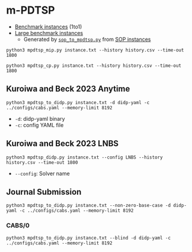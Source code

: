 # m-PDTSP

- [Benchmark instances](http://hhperez.webs.ull.es/PDsite/#Benchmark2) (1to1)
- [Large benchmark instances](./large-instances)
  - Generated by [`sop_to_mpdtsp.py`](./sop_to_mpdtsp.py) from [SOP instances](http://comopt.ifi.uni-heidelberg.de/software/TSPLIB95/sop/)

```python3
python3 mpdtsp_mip.py instance.txt --history history.csv --time-out 1800
```

```python3
python3 mpdtsp_cp.py instance.txt --history history.csv --time-out 1800
```

## Kuroiwa and Beck 2023 Anytime

```python3
python3 mpdtsp_to_didp.py instance.txt -d didp-yaml -c ../configs/cabs.yaml --memory-limit 8192
```

- `-d`: didp-yaml binary
- `-c`: config YAML file

## Kuroiwa and Beck 2023 LNBS

```python3
python3 mpdtsp_didp.py instance.txt --config LNBS --history history.csv --time-out 1800
```

- `--config`: Solver name

## Journal Submission

```python3
python3 mpdtsp_to_didp.py instance.txt --non-zero-base-case -d didp-yaml -c ../configs/cabs.yaml --memory-limit 8192
```

### CABS/0

```python3
python3 mpdtsp_to_didp.py instance.txt --blind -d didp-yaml -c ../configs/cabs.yaml --memory-limit 8192
```
